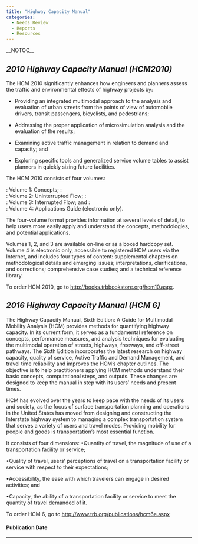 ```yaml
---
title: "Highway Capacity Manual"
categories:
  - Needs Review
  - Reports
  - Resources
---
```


\_\_NOTOC\_\_

*2010 Highway Capacity Manual (HCM2010)*
----------------------------------------

The HCM 2010 significantly enhances how engineers and
planners assess the traffic and environmental effects of
highway projects by:

-   Providing an integrated multimodal approach to the analysis and evaluation of urban streets from the points of view of automobile drivers, transit passengers, bicyclists, and pedestrians;

<!-- -->

-   Addressing the proper application of microsimulation analysis and the evaluation of the results;

<!-- -->

-   Examining active traffic management in relation to demand and capacity; and

<!-- -->

-   Exploring specific tools and generalized service volume tables to assist planners in quickly sizing future facilities.

The HCM 2010 consists of four volumes:

:   Volume 1: Concepts;
:   
:   Volume 2: Uninterrupted Flow;
:   
:   Volume 3: Interrupted Flow; and
:   
:   Volume 4: Applications Guide (electronic only).

The four-volume format provides information at several levels of detail, to help
users more easily apply and understand the concepts, methodologies, and
potential applications.

Volumes 1, 2, and 3 are available on-line or as a boxed hardcopy set. Volume 4 is electronic only, accessible to registered HCM users via the Internet, and includes four types of content: supplemental chapters on methodological details and emerging issues; interpretations, clarifications, and corrections; comprehensive case studies; and
a technical reference library.

To order HCM 2010, go to <http://books.trbbookstore.org/hcm10.aspx>.

*2016 Highway Capacity Manual (HCM 6)*
--------------------------------------

The Highway Capacity Manual, Sixth Edition: A Guide for Multimodal Mobility Analysis (HCM) provides methods for quantifying highway capacity. In its current form, it serves as a fundamental reference on concepts, performance measures, and analysis techniques for evaluating the multimodal operation of streets, highways, freeways, and off-street pathways. The Sixth Edition incorporates the latest research on highway capacity, quality of service, Active Traffic and Demand Management, and travel time reliability and improves the HCM’s chapter outlines. The objective is to help practitioners applying HCM methods understand their basic concepts, computational steps, and outputs. These changes are designed to keep the manual in step with its users’ needs and present times.

HCM has evolved over the years to keep pace with the needs of its users and society, as the focus of surface transportation planning and operations in the United States has moved from designing and constructing the Interstate highway system to managing a complex transportation system that serves a variety of users and travel modes. Providing mobility for people and goods is transportation’s most essential function.

It consists of four dimensions:
•Quantity of travel, the magnitude of use of a transportation facility or service;

•Quality of travel, users’ perceptions of travel on a transportation facility or service with respect to their expectations;

•Accessibility, the ease with which travelers can engage in desired activities; and

•Capacity, the ability of a transportation facility or service to meet the quantity of travel demanded of it.

To order HCM 6, go to <http://www.trb.org/publications/hcm6e.aspx>

#### Publication Date

------------------------------------------------------------------------

<comments />


